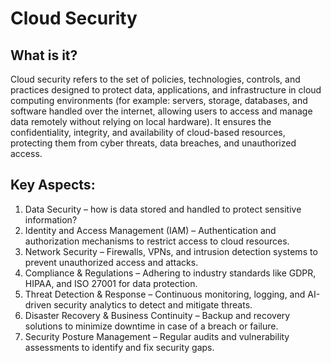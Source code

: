 # Cloud Security

## What is it? 
  Cloud security refers to the set of policies, technologies, controls, and practices designed to protect data, applications, and infrastructure in cloud computing environments (for example: servers, storage, databases, and software handled over the internet, allowing users to access and manage data remotely without relying on local hardware).
  It ensures the confidentiality, integrity, and availability of cloud-based resources, protecting them from cyber threats, data breaches, and unauthorized access.

## Key Aspects:
1. Data Security – how is data stored and handled to protect sensitive information?
2. Identity and Access Management (IAM) – Authentication and authorization mechanisms to restrict access to cloud resources.
3. Network Security – Firewalls, VPNs, and intrusion detection systems to prevent unauthorized access and attacks.
4. Compliance & Regulations – Adhering to industry standards like GDPR, HIPAA, and ISO 27001 for data protection.
5. Threat Detection & Response – Continuous monitoring, logging, and AI-driven security analytics to detect and mitigate threats.
6. Disaster Recovery & Business Continuity – Backup and recovery solutions to minimize downtime in case of a breach or failure.
7. Security Posture Management – Regular audits and vulnerability assessments to identify and fix security gaps.

  
